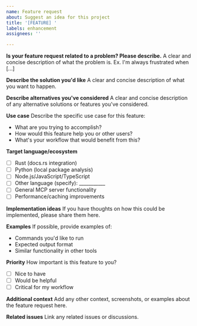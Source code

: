 ```yaml
---
name: Feature request
about: Suggest an idea for this project
title: '[FEATURE] '
labels: enhancement
assignees: ''

---
```


**Is your feature request related to a problem? Please describe.**
A clear and concise description of what the problem is. Ex. I'm always frustrated when [...]

**Describe the solution you'd like**
A clear and concise description of what you want to happen.

**Describe alternatives you've considered**
A clear and concise description of any alternative solutions or features you've considered.

**Use case**
Describe the specific use case for this feature:
- What are you trying to accomplish?
- How would this feature help you or other users?
- What's your workflow that would benefit from this?

**Target language/ecosystem**
- [ ] Rust (docs.rs integration)
- [ ] Python (local package analysis)
- [ ] Node.js/JavaScript/TypeScript
- [ ] Other language (specify): ___________
- [ ] General MCP server functionality
- [ ] Performance/caching improvements

**Implementation ideas**
If you have thoughts on how this could be implemented, please share them here.

**Examples**
If possible, provide examples of:
- Commands you'd like to run
- Expected output format
- Similar functionality in other tools

**Priority**
How important is this feature to you?
- [ ] Nice to have
- [ ] Would be helpful
- [ ] Critical for my workflow

**Additional context**
Add any other context, screenshots, or examples about the feature request here.

**Related issues**
Link any related issues or discussions.